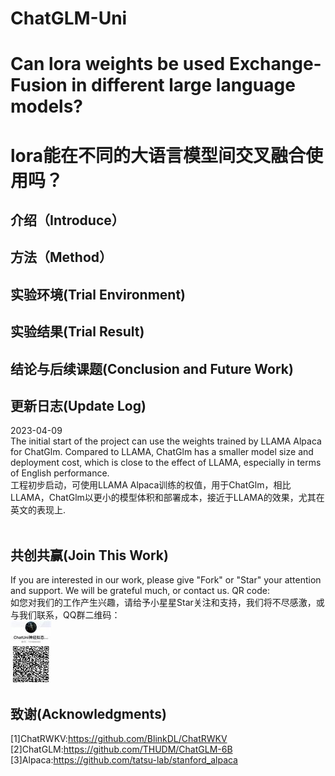 # ChatGLM-Uni
# Can lora weights be used Exchange-Fusion in different large language models?
# lora能在不同的大语言模型间交叉融合使用吗？

## 介绍（Introduce）

## 方法（Method）

## 实验环境(Trial Environment)

## 实验结果(Trial Result)

## 结论与后续课题(Conclusion and Future Work)


## 更新日志(Update Log)
2023-04-09<br>
The initial start of the project can use the weights trained by LLAMA Alpaca for ChatGlm. Compared to LLAMA, ChatGlm has a smaller model size and deployment cost, which is close to the effect of LLAMA, especially in terms of English performance.<br>
工程初步启动，可使用LLAMA Alpaca训练的权值，用于ChatGlm，相比LLAMA，ChatGlm以更小的模型体积和部署成本，接近于LLAMA的效果，尤其在英文的表现上.<br><br>

## 共创共赢(Join This Work)
If you are interested in our work, please give "Fork" or "Star" your attention and support. We will be grateful much, or contact us. QR code:<br>
如您对我们的工作产生兴趣，请给予小星星Star关注和支持，我们将不尽感激，或与我们联系，QQ群二维码：<br>
![contact](resources/QQgroup.jpg)


## 致谢(Acknowledgments)
[1]ChatRWKV:https://github.com/BlinkDL/ChatRWKV<br>
[2]ChatGLM:https://github.com/THUDM/ChatGLM-6B<br>
[3]Alpaca:https://github.com/tatsu-lab/stanford_alpaca<br>
